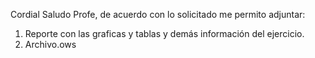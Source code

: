 Cordial Saludo Profe, de acuerdo con lo solicitado me permito adjuntar: 
1. Reporte con las graficas y tablas y demás información del ejercicio. 
2. Archivo.ows